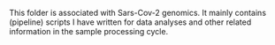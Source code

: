 This folder is associated with Sars-Cov-2 genomics. It mainly contains (pipeline) scripts I have written for data analyses and other related information in the sample processing cycle.
